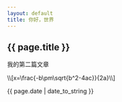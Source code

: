 ```yaml
---
layout: default
title: 你好，世界
---
```


<h2>{{ page.title }}</h2>

<p>我的第二篇文章</p>

<p>\\[x=\frac{-b\pm\sqrt{b^2-4ac}}{2a}\\]</p>

<p>{{ page.date | date_to_string }}</p>